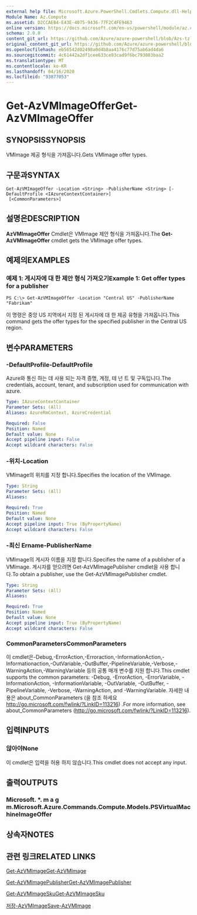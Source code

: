 ```yaml
---
external help file: Microsoft.Azure.PowerShell.Cmdlets.Compute.dll-Help-Help.xml
Module Name: Az.Compute
ms.assetid: D2CCAEB4-E43E-4075-9436-77F2C4FE9463
online version: https://docs.microsoft.com/en-us/powershell/module/az.compute/get-azvmimageoffer
schema: 2.0.0
content_git_url: https://github.com/Azure/azure-powershell/blob/Azs-tzl/src/Compute/Compute/help/Get-AzVMImageOffer.md
original_content_git_url: https://github.com/Azure/azure-powershell/blob/Azs-tzl/src/Compute/Compute/help/Get-AzVMImageOffer.md
ms.openlocfilehash: eb56542d02498a0d4b8aa4176c77d75ab6ad4da6
ms.sourcegitcommit: 4c61442a2df1cee633ce93cad9f6bc793803baa2
ms.translationtype: MT
ms.contentlocale: ko-KR
ms.lasthandoff: 04/16/2020
ms.locfileid: "93877053"
---
```

# <span data-ttu-id="8d70c-101">Get-AzVMImageOffer</span><span class="sxs-lookup"><span data-stu-id="8d70c-101">Get-AzVMImageOffer</span></span>

## <span data-ttu-id="8d70c-102">SYNOPSIS</span><span class="sxs-lookup"><span data-stu-id="8d70c-102">SYNOPSIS</span></span>
<span data-ttu-id="8d70c-103">VMImage 제공 형식을 가져옵니다.</span><span class="sxs-lookup"><span data-stu-id="8d70c-103">Gets VMImage offer types.</span></span>

## <span data-ttu-id="8d70c-104">구문과</span><span class="sxs-lookup"><span data-stu-id="8d70c-104">SYNTAX</span></span>

```
Get-AzVMImageOffer -Location <String> -PublisherName <String> [-DefaultProfile <IAzureContextContainer>]
 [<CommonParameters>]
```

## <span data-ttu-id="8d70c-105">설명은</span><span class="sxs-lookup"><span data-stu-id="8d70c-105">DESCRIPTION</span></span>
<span data-ttu-id="8d70c-106">**AzVMImageOffer** Cmdlet은 VMImage 제안 형식을 가져옵니다.</span><span class="sxs-lookup"><span data-stu-id="8d70c-106">The **Get-AzVMImageOffer** cmdlet gets the VMImage offer types.</span></span>

## <span data-ttu-id="8d70c-107">예제의</span><span class="sxs-lookup"><span data-stu-id="8d70c-107">EXAMPLES</span></span>

### <span data-ttu-id="8d70c-108">예제 1: 게시자에 대 한 제안 형식 가져오기</span><span class="sxs-lookup"><span data-stu-id="8d70c-108">Example 1: Get offer types for a publisher</span></span>
```
PS C:\> Get-AzVMImageOffer -Location "Central US" -PublisherName "Fabrikam"
```

<span data-ttu-id="8d70c-109">이 명령은 중앙 US 지역에서 지정 된 게시자에 대 한 제공 유형을 가져옵니다.</span><span class="sxs-lookup"><span data-stu-id="8d70c-109">This command gets the offer types for the specified publisher in the Central US region.</span></span>

## <span data-ttu-id="8d70c-110">변수</span><span class="sxs-lookup"><span data-stu-id="8d70c-110">PARAMETERS</span></span>

### <span data-ttu-id="8d70c-111">-DefaultProfile</span><span class="sxs-lookup"><span data-stu-id="8d70c-111">-DefaultProfile</span></span>
<span data-ttu-id="8d70c-112">Azure와 통신 하는 데 사용 되는 자격 증명, 계정, 테 넌 트 및 구독입니다.</span><span class="sxs-lookup"><span data-stu-id="8d70c-112">The credentials, account, tenant, and subscription used for communication with azure.</span></span>

```yaml
Type: IAzureContextContainer
Parameter Sets: (All)
Aliases: AzureRmContext, AzureCredential

Required: False
Position: Named
Default value: None
Accept pipeline input: False
Accept wildcard characters: False
```

### <span data-ttu-id="8d70c-113">-위치</span><span class="sxs-lookup"><span data-stu-id="8d70c-113">-Location</span></span>
<span data-ttu-id="8d70c-114">VMImage의 위치를 지정 합니다.</span><span class="sxs-lookup"><span data-stu-id="8d70c-114">Specifies the location of the VMImage.</span></span>

```yaml
Type: String
Parameter Sets: (All)
Aliases: 

Required: True
Position: Named
Default value: None
Accept pipeline input: True (ByPropertyName)
Accept wildcard characters: False
```

### <span data-ttu-id="8d70c-115">-최신 Ername</span><span class="sxs-lookup"><span data-stu-id="8d70c-115">-PublisherName</span></span>
<span data-ttu-id="8d70c-116">VMImage의 게시자 이름을 지정 합니다.</span><span class="sxs-lookup"><span data-stu-id="8d70c-116">Specifies the name of a publisher of a VMImage.</span></span>
<span data-ttu-id="8d70c-117">게시자를 얻으려면 Get-AzVMImagePublisher cmdlet을 사용 합니다.</span><span class="sxs-lookup"><span data-stu-id="8d70c-117">To obtain a publisher, use the Get-AzVMImagePublisher cmdlet.</span></span>

```yaml
Type: String
Parameter Sets: (All)
Aliases: 

Required: True
Position: Named
Default value: None
Accept pipeline input: True (ByPropertyName)
Accept wildcard characters: False
```

### <span data-ttu-id="8d70c-118">CommonParameters</span><span class="sxs-lookup"><span data-stu-id="8d70c-118">CommonParameters</span></span>
<span data-ttu-id="8d70c-119">이 cmdlet은-Debug,-ErrorAction,-Erroraction,-InformationAction,-Informationaction,-OutVariable,-OutBuffer,-PipelineVariable,-Verbose,-WarningAction,-WarningVariable 등의 공통 매개 변수를 지원 합니다.</span><span class="sxs-lookup"><span data-stu-id="8d70c-119">This cmdlet supports the common parameters: -Debug, -ErrorAction, -ErrorVariable, -InformationAction, -InformationVariable, -OutVariable, -OutBuffer, -PipelineVariable, -Verbose, -WarningAction, and -WarningVariable.</span></span> <span data-ttu-id="8d70c-120">자세한 내용은 about_CommonParameters (을 참조 하세요 http://go.microsoft.com/fwlink/?LinkID=113216) .</span><span class="sxs-lookup"><span data-stu-id="8d70c-120">For more information, see about_CommonParameters (http://go.microsoft.com/fwlink/?LinkID=113216).</span></span>

## <span data-ttu-id="8d70c-121">입력</span><span class="sxs-lookup"><span data-stu-id="8d70c-121">INPUTS</span></span>

### <span data-ttu-id="8d70c-122">않아야</span><span class="sxs-lookup"><span data-stu-id="8d70c-122">None</span></span>
<span data-ttu-id="8d70c-123">이 cmdlet은 입력을 허용 하지 않습니다.</span><span class="sxs-lookup"><span data-stu-id="8d70c-123">This cmdlet does not accept any input.</span></span>

## <span data-ttu-id="8d70c-124">출력</span><span class="sxs-lookup"><span data-stu-id="8d70c-124">OUTPUTS</span></span>

### <span data-ttu-id="8d70c-125">Microsoft. \*. m a g m.</span><span class="sxs-lookup"><span data-stu-id="8d70c-125">Microsoft.Azure.Commands.Compute.Models.PSVirtualMachineImageOffer</span></span>

## <span data-ttu-id="8d70c-126">상속자</span><span class="sxs-lookup"><span data-stu-id="8d70c-126">NOTES</span></span>

## <span data-ttu-id="8d70c-127">관련 링크</span><span class="sxs-lookup"><span data-stu-id="8d70c-127">RELATED LINKS</span></span>

[<span data-ttu-id="8d70c-128">Get-AzVMImage</span><span class="sxs-lookup"><span data-stu-id="8d70c-128">Get-AzVMImage</span></span>](./Get-AzVMImage.md)

[<span data-ttu-id="8d70c-129">Get-AzVMImagePublisher</span><span class="sxs-lookup"><span data-stu-id="8d70c-129">Get-AzVMImagePublisher</span></span>](./Get-AzVMImagePublisher.md)

[<span data-ttu-id="8d70c-130">Get-AzVMImageSku</span><span class="sxs-lookup"><span data-stu-id="8d70c-130">Get-AzVMImageSku</span></span>](./Get-AzVMImageSku.md)

[<span data-ttu-id="8d70c-131">저장-AzVMImage</span><span class="sxs-lookup"><span data-stu-id="8d70c-131">Save-AzVMImage</span></span>](./Save-AzVMImage.md)


